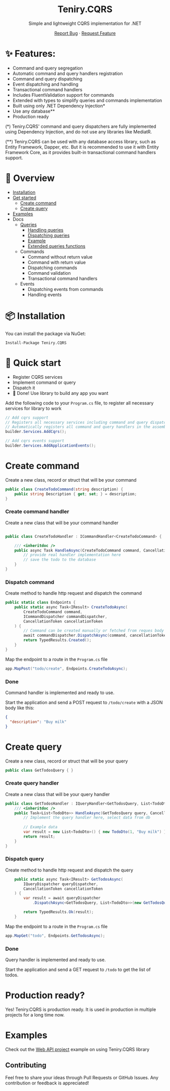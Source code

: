 <div align="center">
<h1>Teniry.CQRS</h1>
Simple and lightweight CQRS implementation for .NET

[Report Bug][github-issues-url] · [Request Feature][github-issues-url]

[github-issues-url]:https://github.com/Sedokina/Teniry.CQRS/issues
</div>

# ✨ Features:

- Command and query segregation
- Automatic command and query handlers registration
- Command and query dispatching
- Event dispatching and handling
- Transactional command handlers
- Includes FluentValidation support for commands
- Extended with types to simplify queries and commands implementation
- Built using only .NET Dependency Injection*
- Use any database**
- Production ready

(*) Teniry.CQRS' command and query dispatchers are fully implemented using Dependency Injection,
and do not use any libraries like MediatR.

(**) Teniry.CQRS can be used with any database access library, such as Entity Framework, Dapper, etc. But it is
recommended to use it with Entity Framework Core, as it provides built-in transactional command handlers support.

# 🔭 Overview

* [Installation](#-installation)
* [Get started](#-quick-start)
    * [Create command](#create-command)
    * [Create query](#create-query)
* [Examples](#examples)
* Docs
    * [Queries](docs/queries.md)
        * [Handling queries](docs/queries.md#query-handler)
        * [Dispatching queries](docs/queries.md#query-dispatcher)
        * [Example](docs/queries.md#example)
        * [Extended queries functions](docs/queries-extended.md)
    * Commands
        * Command without return value
        * Command with return value
        * Dispatching commands
        * Command validation
        * Transactional command handlers
    * Events
        * Dispatching events from commands
        * Handling events

# 📦 Installation

You can install the package via NuGet:

```
Install-Package Teniry.CQRS
```

# 🔨 Quick start

* Register CQRS services
* Implement command or query
* Dispatch it
* 🚀 Done! Use library to build any app you want

Add the following code to your `Program.cs` file, to register all necessary services for library to work

```csharp
// Add cqrs support
// Registers all necessary services including command and query dispatchers
// Automatically registers all command and query handlers in the assembly
builder.Services.AddCqrs();

// Add cqrs events support
builder.Services.AddApplicationEvents();
```

# Create command

Create a new class, record or struct that will be your command

```csharp
public class CreateTodoCommand(string description) {
    public string Description { get; set; } = description;
}
```

### Create command handler

Create a new class that will be your command handler

```csharp

public class CreateTodoHandler : ICommandHandler<CreateTodoCommand> {

    /// <inheritdoc />
    public async Task HandleAsync(CreateTodoCommand command, CancellationToken cancellation) {
        // provide real handler implementation here
        // save the todo to the database
    }
}
```

### Dispatch command

Create method to handle http request and dispatch the command

```csharp
public static class Endpoints {
    public static async Task<IResult> CreateTodoAsync(
        CreateTodoCommand command,
        ICommandDispatcher commandDispatcher,
        CancellationToken cancellationToken
    ) {
        // Command can be created manually or fetched from reques body as in the example
        await commandDispatcher.DispatchAsync(command, cancellationToken);
        return TypedResults.Created();
    }
}
```

Map the endpoint to a route in the `Program.cs` file

```csharp
app.MapPost("todo/create", Endpoints.CreateTodoAsync);
```

### Done

Command handler is implemented and ready to use.

Start the application and send a POST request to `/todo/create` with a JSON body like this:

```json
{
  "description": "Buy milk"
}
```

# Create query

Create a new class, record or struct that will be your query

```csharp
public class GetTodosQuery { }
```

### Create query handler

Create a new class that will be your query handler

```csharp
public class GetTodosHandler : IQueryHandler<GetTodosQuery, List<TodoDto>> {
    /// <inheritdoc />
    public Task<List<TodoDto>> HandleAsync(GetTodosQuery query, CancellationToken cancellation) {
        // Implement the query handler here, select data from db
        
        // Example data
        var result = new List<TodoDto>() { new TodoDto(1, "Buy milk") };
        return result;
    }
}
```

### Dispatch query

Create method to handle http request and dispatch the query

```csharp
    public static async Task<IResult> GetTodosAsync(
        IQueryDispatcher queryDispatcher,
        CancellationToken cancellationToken
    ) {
        var result = await queryDispatcher
            .DispatchAsync<GetTodosQuery, List<TodoDto>>(new GetTodosQuery(), cancellationToken);

        return TypedResults.Ok(result);
    }
```

Map the endpoint to a route in the `Program.cs` file

```csharp
app.MapGet("todo", Endpoints.GetTodosAsync);
```

### Done

Query handler is implemented and ready to use.

Start the application and send a GET request to `/todo` to get the list of todos.

# Production ready?

Yes! Teniry.CQRS is production ready. It is used in production in multiple projects for a long time now.

# Examples

Check out the [Web API project](samples/Teniry.Cqrs.SampleApi) example on using Teniry.CQRS library

## Contributing

Feel free to share your ideas through Pull Requests or GitHub Issues. Any contribution or feedback is appreciated!
